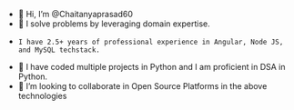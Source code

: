- 👋 Hi, I’m @Chaitanyaprasad60
- 👀 I solve problems by leveraging domain expertise.
-     I have 2.5+ years of professional experience in Angular, Node JS, and MySQL techstack.
- 🌱 I have coded multiple projects in Python and I am proficient in DSA in Python.
- 💞️ I’m looking to collaborate in Open Source Platforms in the above technologies

<!---
Chaitanyaprasad60/Chaitanyaprasad60 is a ✨ special ✨ repository because its `README.md` (this file) appears on your GitHub profile.
You can click the Preview link to take a look at your changes.
--->
